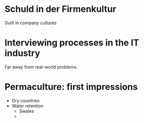 # Schuld in der Firmenkultur

Guilt in company cultures


# Interviewing processes in the IT industry

Far away from real-world problems.

# Permaculture: first impressions

- Dry countries
- Water retention
   - Swales
   - 
